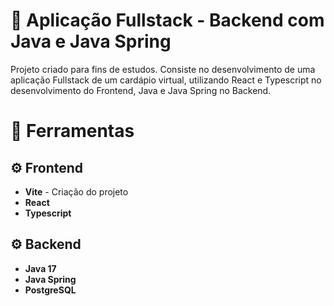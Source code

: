 # 🚀 Aplicação Fullstack - Backend com Java e Java Spring
Projeto criado para fins de estudos. Consiste no desenvolvimento de uma aplicação Fullstack de um cardápio virtual, utilizando React e Typescript no desenvolvimento do Frontend, Java e Java Spring no Backend.

# 🔨 Ferramentas
## ⚙ Frontend
- **Vite** - Criação do projeto
- **React**
- **Typescript**
## ⚙ Backend
- **Java 17**
- **Java Spring**
- **PostgreSQL**
